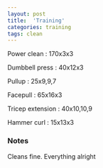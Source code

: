 ```yaml
---
layout: post
title:  'Training'
categories: training
tags: clean
---
```


Power clean  :  170x3x3

Dumbbell press  :  40x12x3

Pullup  :  25x9,9,7

Facepull  : 65x16x3

Tricep extension  :  40x10,10,9

Hammer curl  :  15x13x3

### Notes

Cleans fine. Everything alright
